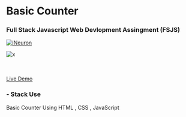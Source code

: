 # Basic Counter

### Full Stack Javascript Web Devlopment Assingment (FSJS) 

[![iNeuron](https://img.shields.io/badge/iNeuron-FSJS_Course-blue.svg)](https://ineuron.ai/)

![x](https://img.shields.io/badge/Hitesh-Choudhary-brightgreen.svg)
<br>
<br>
<br>

[Live Demo](https://name-conversionbyzee.netlify.app)


### - Stack Use
Basic Counter Using HTML , CSS , JavaScript
 <br> 


<br>
<br>
<br>

